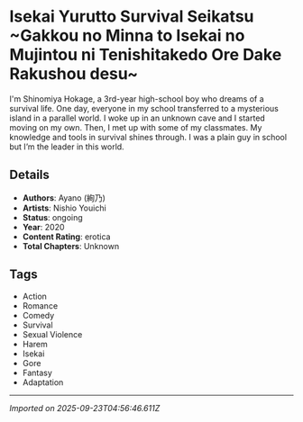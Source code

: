 # Isekai Yurutto Survival Seikatsu ~Gakkou no Minna to Isekai no Mujintou ni Tenishitakedo Ore Dake Rakushou desu~

I'm Shinomiya Hokage, a 3rd-year high-school boy who dreams of a survival life. One day, everyone in my school transferred to a mysterious island in a parallel world. I woke up in an unknown cave and I started moving on my own. Then, I met up with some of my classmates. My knowledge and tools in survival shines through. I was a plain guy in school but I’m the leader in this world.

## Details
- **Authors**: Ayano (絢乃)
- **Artists**: Nishio Youichi
- **Status**: ongoing
- **Year**: 2020
- **Content Rating**: erotica
- **Total Chapters**: Unknown

## Tags
- Action
- Romance
- Comedy
- Survival
- Sexual Violence
- Harem
- Isekai
- Gore
- Fantasy
- Adaptation

---
*Imported on 2025-09-23T04:56:46.611Z*
